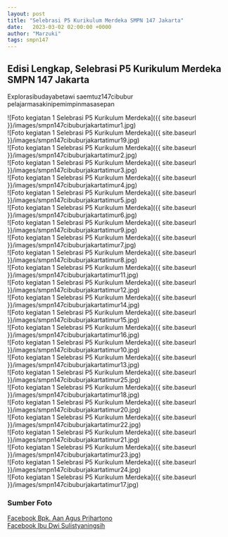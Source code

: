 ```yaml
---
layout: post
title: "Selebrasi P5 Kurikulum Merdeka SMPN 147 Jakarta"
date:   2023-03-02 02:00:00 +0000
author: "Marzuki"
tags: smpn147
---
```

## Edisi Lengkap, Selebrasi P5 Kurikulum Merdeka SMPN 147 Jakarta

Explorasibudayabetawi saemtuz147cibubur pelajarmasakinipemimpinmasasepan

![Foto kegiatan 1 Selebrasi P5 Kurikulum Merdeka]({{ site.baseurl }}/images/smpn147cibuburjakartatimur1.jpg)
<br>
![Foto kegiatan 1 Selebrasi P5 Kurikulum Merdeka]({{ site.baseurl }}/images/smpn147cibuburjakartatimur19.jpg)
<br>
![Foto kegiatan 1 Selebrasi P5 Kurikulum Merdeka]({{ site.baseurl }}/images/smpn147cibuburjakartatimur2.jpg)
<br>
![Foto kegiatan 1 Selebrasi P5 Kurikulum Merdeka]({{ site.baseurl }}/images/smpn147cibuburjakartatimur3.jpg)
<br>
![Foto kegiatan 1 Selebrasi P5 Kurikulum Merdeka]({{ site.baseurl }}/images/smpn147cibuburjakartatimur4.jpg)
<br>
![Foto kegiatan 1 Selebrasi P5 Kurikulum Merdeka]({{ site.baseurl }}/images/smpn147cibuburjakartatimur5.jpg)
<br>
![Foto kegiatan 1 Selebrasi P5 Kurikulum Merdeka]({{ site.baseurl }}/images/smpn147cibuburjakartatimur6.jpg)
<br>
![Foto kegiatan 1 Selebrasi P5 Kurikulum Merdeka]({{ site.baseurl }}/images/smpn147cibuburjakartatimur9.jpg)
<br>
![Foto kegiatan 1 Selebrasi P5 Kurikulum Merdeka]({{ site.baseurl }}/images/smpn147cibuburjakartatimur7.jpg)
<br>
![Foto kegiatan 1 Selebrasi P5 Kurikulum Merdeka]({{ site.baseurl }}/images/smpn147cibuburjakartatimur8.jpg)
<br>
![Foto kegiatan 1 Selebrasi P5 Kurikulum Merdeka]({{ site.baseurl }}/images/smpn147cibuburjakartatimur11.jpg)
<br>
![Foto kegiatan 1 Selebrasi P5 Kurikulum Merdeka]({{ site.baseurl }}/images/smpn147cibuburjakartatimur12.jpg)
<br>
![Foto kegiatan 1 Selebrasi P5 Kurikulum Merdeka]({{ site.baseurl }}/images/smpn147cibuburjakartatimur14.jpg)
<br>
![Foto kegiatan 1 Selebrasi P5 Kurikulum Merdeka]({{ site.baseurl }}/images/smpn147cibuburjakartatimur15.jpg)
<br>
![Foto kegiatan 1 Selebrasi P5 Kurikulum Merdeka]({{ site.baseurl }}/images/smpn147cibuburjakartatimur16.jpg)
<br>
![Foto kegiatan 1 Selebrasi P5 Kurikulum Merdeka]({{ site.baseurl }}/images/smpn147cibuburjakartatimur10.jpg)
<br>
![Foto kegiatan 1 Selebrasi P5 Kurikulum Merdeka]({{ site.baseurl }}/images/smpn147cibuburjakartatimur13.jpg)
<br>
![Foto kegiatan 1 Selebrasi P5 Kurikulum Merdeka]({{ site.baseurl }}/images/smpn147cibuburjakartatimur25.jpg)
<br>
![Foto kegiatan 1 Selebrasi P5 Kurikulum Merdeka]({{ site.baseurl }}/images/smpn147cibuburjakartatimur18.jpg)
<br>
![Foto kegiatan 1 Selebrasi P5 Kurikulum Merdeka]({{ site.baseurl }}/images/smpn147cibuburjakartatimur20.jpg)
<br>
![Foto kegiatan 1 Selebrasi P5 Kurikulum Merdeka]({{ site.baseurl }}/images/smpn147cibuburjakartatimur22.jpg)
<br>
![Foto kegiatan 1 Selebrasi P5 Kurikulum Merdeka]({{ site.baseurl }}/images/smpn147cibuburjakartatimur21.jpg)
<br>
![Foto kegiatan 1 Selebrasi P5 Kurikulum Merdeka]({{ site.baseurl }}/images/smpn147cibuburjakartatimur23.jpg)
<br>
![Foto kegiatan 1 Selebrasi P5 Kurikulum Merdeka]({{ site.baseurl }}/images/smpn147cibuburjakartatimur24.jpg)
<br>
![Foto kegiatan 1 Selebrasi P5 Kurikulum Merdeka]({{ site.baseurl }}/images/smpn147cibuburjakartatimur17.jpg)
<br>

### Sumber Foto

<a href="https://m.facebook.com/story.php?story_fbid=pfbid09qCKUU5eDthCNeRWDhvBbYcJUzCZBvJCMZeQjTYsAUmdjLQbQ9Eqckoaia8B2a36l&id=100013523891388&mibextid=Nif5oz" target="_blank">Facebook Bpk. Aan Agus Prihartono</a>
<br>
<a href="https://m.facebook.com/story.php?story_fbid=pfbid097azdFXWWgjzQNjrzhoJqtk2Ui25amzXzPHwmnr965PvQEBqWXK22iJjZvCMWripl&id=100071403407134&mibextid=Nif5oz" target="_blank">Facebook Ibu Dwi Sulistyaningsih</a>

